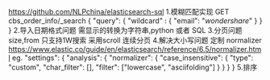 https://github.com/NLPchina/elasticsearch-sql
1.模糊匹配实现
GET cbs_order_info/_search
{
    "query": {
        "wildcard" : { "email": "*wondershare*" }
    }
}
2.导入日期格式问题
需显示的转换为字符串,python 或者 SQL 
3.分页问题
  size,from 只支持1W搜索
  采用scroll 连续分页
4.解决大小写问题
定制 normalizer 
https://www.elastic.co/guide/en/elasticsearch/reference/6.5/normalizer.html
eg.
  "settings": {
    "analysis": {
      "normalizer": {
        "case_insensitive": {
          "type": "custom",
          "char_filter": [],
          "filter": ["lowercase", "asciifolding"]
        }
      }
    }
  }
5.排序


